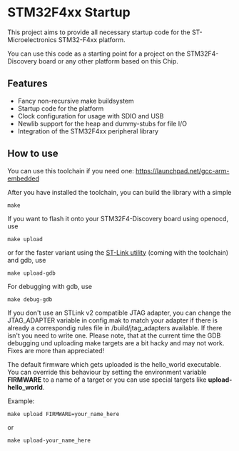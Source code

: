 STM32F4xx Startup
=================

This project aims to provide all necessary startup code for
the ST-Microelectronics STM32-F4xx platform.

You can use this code as a starting point for a project on the
STM32F4-Discovery board or any other platform based on this Chip.

Features
--------

* Fancy non-recursive make buildsystem
* Startup code for the platform
* Clock configuration for usage with SDIO and USB
* Newlib support for the heap and dummy-stubs for file I/O
* Integration of the STM32F4xx peripheral library

How to use
----------

You can use this toolchain if you need one: https://launchpad.net/gcc-arm-embedded

After you have installed the toolchain, you can build the library with a simple

	make

If you want to flash it onto your STM32F4-Discovery board using openocd, use

	make upload

or for the faster variant using the [ST-Link utility](https://github.com/texane/stlink) (coming with the toolchain) and gdb, use

	make upload-gdb

For debugging with gdb, use

	make debug-gdb

If you don't use an STLink v2 compatible JTAG adapter, you can change the JTAG_ADAPTER variable in config.mak to match your adapter
if there is already a correspondig rules file in /build/jtag_adapters available. If there isn't you need to write one. Please note,
that at the current time the GDB debugging und uploading make targets are a bit hacky and may not work. Fixes are more than appreciated!

The default firmware which gets uploaded is the hello_world executable. You can override this
behaviour by setting the environment variable **FIRMWARE** to a name of a target or you can use
special targets like **upload-hello_world**.

Example:

	make upload FIRMWARE=your_name_here

or

	make upload-your_name_here
